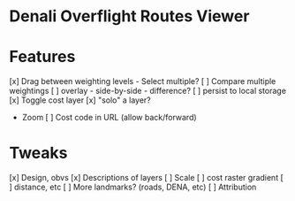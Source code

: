 # Denali Overflight Routes Viewer

Features
========
[x] Drag between weighting levels
    - Select multiple?
[ ] Compare multiple weightings
    [ ] overlay
    - side-by-side
    - difference?
    [ ] persist to local storage
[x] Toggle cost layer
    [x] "solo" a layer?
- Zoom
[ ] Cost code in URL (allow back/forward)

Tweaks
======
[x] Design, obvs
[x] Descriptions of layers
[ ] Scale
    [ ] cost raster gradient
    [ ] distance, etc
[ ] More landmarks? (roads, DENA, etc)
[ ] Attribution
